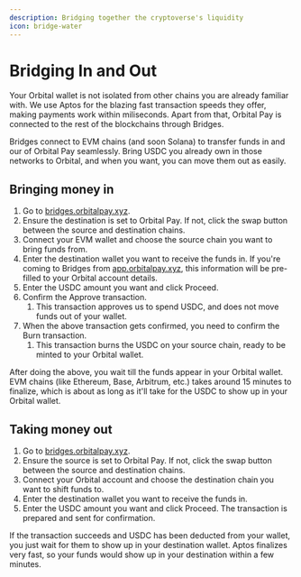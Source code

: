```yaml
---
description: Bridging together the cryptoverse's liquidity
icon: bridge-water
---
```


# Bridging In and Out

Your Orbital wallet is not isolated from other chains you are already familiar with. We use Aptos for the blazing fast transaction speeds they offer, making payments work within miliseconds. Apart from that, Orbital Pay is connected to the rest of the blockchains through Bridges.

Bridges connect to EVM chains (and soon Solana) to transfer funds in and our of Orbital Pay seamlessly. Bring USDC you already own in those networks to Orbital, and when you want, you can move them out as easily.

## Bringing money in

1. Go to [bridges.orbitalpay.xyz](https://bridges.orbitalpay.xyz/).
2. Ensure the destination is set to Orbital Pay. If not, click the swap button between the source and destination chains.
3. Connect your EVM wallet and choose the source chain you want to bring funds from.
4. Enter the destination wallet you want to receive the funds in. If you're coming to Bridges from [app.orbitalpay.xyz](https://app.orbitalpay.xyz), this information will be pre-filled to your Orbital account details.
5. Enter the USDC amount you want and click Proceed.
6. Confirm the Approve transaction.
   1. This transaction approves us to spend USDC, and does not move funds out of your wallet.
7. When the above transaction gets confirmed, you need to confirm the Burn transaction.
   1. This transaction burns the USDC on your source chain, ready to be minted to your Orbital wallet.

After doing the above, you wait till the funds appear in your Orbital wallet. EVM chains (like Ethereum, Base, Arbitrum, etc.) takes around 15 minutes to finalize, which is about as long as it'll take for the USDC to show up in your Orbital wallet.

## Taking money out

1. Go to [bridges.orbitalpay.xyz](https://bridges.orbitalpay.xyz/).
2. Ensure the source is set to Orbital Pay. If not, click the swap button between the source and destination chains.
3. Connect your Orbital account and choose the destination chain you want to shift funds to.
4. Enter the destination wallet you want to receive the funds in.
5. Enter the USDC amount you want and click Proceed. The transaction is prepared and sent for confirmation.

If the transaction succeeds and USDC has been deducted from your wallet, you just wait for them to show up in your destination wallet. Aptos finalizes very fast, so your funds would show up in your destination within a few minutes.
